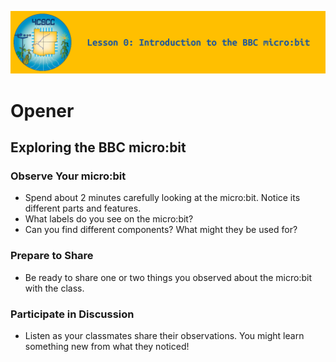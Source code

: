 ![header-lesson-00](assets/header-lesson-00.png)

# Opener

## Exploring the BBC micro:bit

### Observe Your micro:bit

- Spend about 2 minutes carefully looking at the micro:bit. Notice its different parts and features.
- What labels do you see on the micro:bit?
- Can you find different components? What might they be used for?

### Prepare to Share

- Be ready to share one or two things you observed about the micro:bit with the class.

### Participate in Discussion

- Listen as your classmates share their observations. You might learn something new from what they noticed!